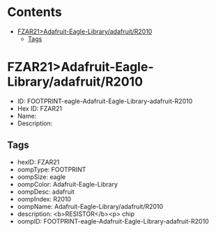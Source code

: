 



Contents
========

* [FZAR21>Adafruit-Eagle-Library/adafruit/R2010](#fzar21adafruit-eagle-libraryadafruitr2010)
	* [Tags](#tags)

# FZAR21>Adafruit-Eagle-Library/adafruit/R2010

- ID: FOOTPRINT-eagle-Adafruit-Eagle-Library-adafruit-R2010
- Hex ID: FZAR21
- Name: 
- Description: 

## Tags

- hexID: FZAR21
- oompType: FOOTPRINT
- oompSize: eagle
- oompColor: Adafruit-Eagle-Library
- oompDesc: adafruit
- oompIndex: R2010
- oompName: Adafruit-Eagle-Library/adafruit/R2010
- description: &lt;b&gt;RESISTOR&lt;/b&gt;&lt;p&gt;
chip
- oompID: FOOTPRINT-eagle-Adafruit-Eagle-Library-adafruit-R2010
